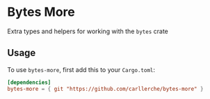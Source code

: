 # Bytes More

Extra types and helpers for working with the `bytes` crate

## Usage

To use `bytes-more`, first add this to your `Cargo.toml`:

```toml
[dependencies]
bytes-more = { git "https://github.com/carllerche/bytes-more" }
```
